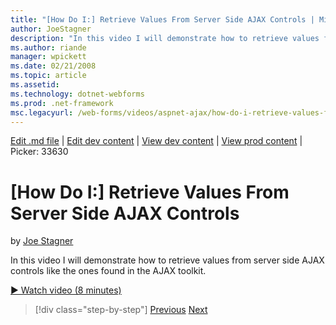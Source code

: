 ```yaml
---
title: "[How Do I:] Retrieve Values From Server Side AJAX Controls | Microsoft Docs"
author: JoeStagner
description: "In this video I will demonstrate how to retrieve values from server side AJAX controls like the ones found in the AJAX toolkit."
ms.author: riande
manager: wpickett
ms.date: 02/21/2008
ms.topic: article
ms.assetid: 
ms.technology: dotnet-webforms
ms.prod: .net-framework
msc.legacyurl: /web-forms/videos/aspnet-ajax/how-do-i-retrieve-values-from-server-side-ajax-controls
---
```

[Edit .md file](C:\Projects\msc\dev\Msc.Www\Web.ASP\App_Data\github\web-forms\videos\aspnet-ajax\how-do-i-retrieve-values-from-server-side-ajax-controls.md) | [Edit dev content](http://www.aspdev.net/umbraco#/content/content/edit/26607) | [View dev content](http://docs.aspdev.net/tutorials/web-forms/videos/aspnet-ajax/how-do-i-retrieve-values-from-server-side-ajax-controls.html) | [View prod content](http://www.asp.net/web-forms/videos/aspnet-ajax/how-do-i-retrieve-values-from-server-side-ajax-controls) | Picker: 33630

[How Do I:] Retrieve Values From Server Side AJAX Controls
====================
by [Joe Stagner](https://github.com/JoeStagner)

In this video I will demonstrate how to retrieve values from server side AJAX controls like the ones found in the AJAX toolkit.

[&#9654; Watch video (8 minutes)](https://channel9.msdn.com/Blogs/ASP-NET-Site-Videos/how-do-i-retrieve-values-from-server-side-ajax-controls)

>[!div class="step-by-step"] [Previous](how-do-i-associate-ajax-client-behavior-with-an-aspnet-server-control.md) [Next](two-simple-techniques-for-triggering-updates-to-update-panels.md)